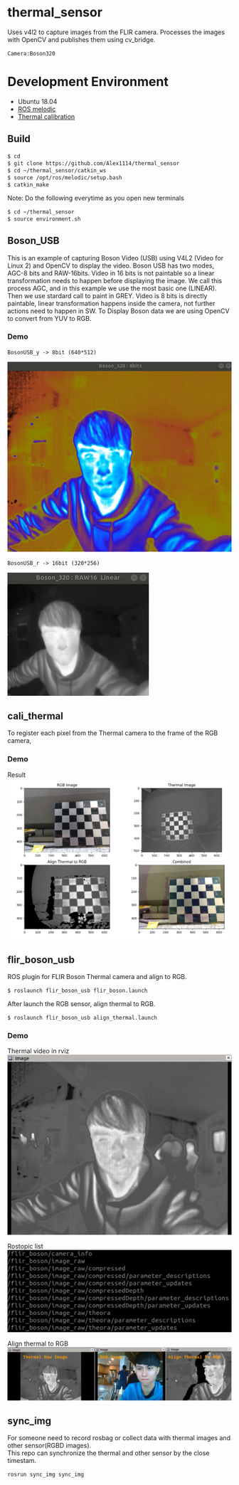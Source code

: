 # thermal_sensor
Uses v4l2 to capture images from the FLIR camera. Processes the images with OpenCV and publishes them using cv_bridge.
```
Camera:Boson320
```

# Development Environment
- Ubuntu 18.04
- [ROS melodic](http://wiki.ros.org/melodic/Installation/Ubuntu)
- [Thermal calibration](https://github.com/sean85914/cali_thermal)

## Build
```
$ cd
$ git clone https://github.com/Alex1114/thermal_sensor
$ cd ~/thermal_sensor/catkin_ws
$ source /opt/ros/melodic/setup.bash
$ catkin_make
```
Note:
Do the following everytime as you open new terminals

```
$ cd ~/thermal_sensor
$ source environment.sh
```

## Boson_USB
This is an example of capturing Boson Video (USB) using V4L2 (Video for Linux 2)
and OpenCV to display the video. Boson USB has two modes, AGC-8 bits and
RAW-16bits.
Video in 16 bits is not paintable so a linear transformation needs to happen
before displaying the image. We call this process AGC, and in this example we
use the most basic one (LINEAR). Then we use stardard call to paint in GREY.
Video is 8 bits is directly paintable, linear transformation happens inside the
 camera, not further actions need to happen in SW.
To Display Boson data we are using OpenCV to convert from YUV to RGB.

### Demo
```
BosonUSB_y -> 8bit (640*512)
```
![BosonUSB_y](figures/BosonUSB_y.png)
```
BosonUSB_r -> 16bit (320*256)
```
![BosonUSB_r](figures/BosonUSB_r.png)

## cali_thermal
To register each pixel from the Thermal camera to the frame of the RGB camera,

### Demo
Result
![cali](figures/result.jpg) 

## flir_boson_usb
ROS plugin for FLIR Boson Thermal camera and align to RGB.
```
$ roslaunch flir_boson_usb flir_boson.launch
```
After launch the RGB sensor, align thermal to RGB.
```
$ roslaunch flir_boson_usb align_thermal.launch
```
### Demo
Thermal video in rviz  
![Boson_ROS](figures/Boson_ROS.png)  

Rostopic list  
![rostopic](figures/rostopic.png)  

Align thermal to RGB
![Align](figures/align.png)  

## sync_img
For someone need to record rosbag or collect data with thermal images and other sensor(RGBD images).  
This repo can synchronize the thermal and other sensor by the close timestam.

```
rosrun sync_img sync_img
```
